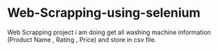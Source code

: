 # Web-Scrapping-using-selenium
Web Scrapping project i am doing get all washing machine information (Product Name , Rating , Price)  and store in csv file. 

